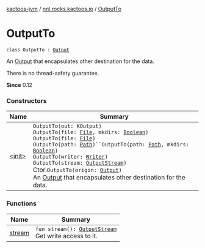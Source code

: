 [kactoos-jvm](../../index.md) / [nnl.rocks.kactoos.io](../index.md) / [OutputTo](./index.md)

# OutputTo

`class OutputTo : `[`Output`](../../nnl.rocks.kactoos/-output/index.md)

An [Output](../../nnl.rocks.kactoos/-output/index.md) that encapsulates other destination for the data.

There is no thread-safety guarantee.

**Since**
0.12

### Constructors

| Name | Summary |
|---|---|
| [&lt;init&gt;](-init-.md) | `OutputTo(out: KOutput)`<br>`OutputTo(file: `[`File`](http://docs.oracle.com/javase/8/docs/api/java/io/File.html)`, mkdirs: `[`Boolean`](https://kotlinlang.org/api/latest/jvm/stdlib/kotlin/-boolean/index.html)`)`<br>`OutputTo(file: `[`File`](http://docs.oracle.com/javase/8/docs/api/java/io/File.html)`)`<br>`OutputTo(path: `[`Path`](http://docs.oracle.com/javase/8/docs/api/java/nio/file/Path.html)`)``OutputTo(path: `[`Path`](http://docs.oracle.com/javase/8/docs/api/java/nio/file/Path.html)`, mkdirs: `[`Boolean`](https://kotlinlang.org/api/latest/jvm/stdlib/kotlin/-boolean/index.html)`)`<br>`OutputTo(writer: `[`Writer`](http://docs.oracle.com/javase/8/docs/api/java/io/Writer.html)`)`<br>`OutputTo(stream: `[`OutputStream`](http://docs.oracle.com/javase/8/docs/api/java/io/OutputStream.html)`)`<br>Ctor.`OutputTo(origin: `[`Output`](../../nnl.rocks.kactoos/-output/index.md)`)`<br>An [Output](../../nnl.rocks.kactoos/-output/index.md) that encapsulates other destination for the data. |

### Functions

| Name | Summary |
|---|---|
| [stream](stream.md) | `fun stream(): `[`OutputStream`](http://docs.oracle.com/javase/8/docs/api/java/io/OutputStream.html)<br>Get write access to it. |
